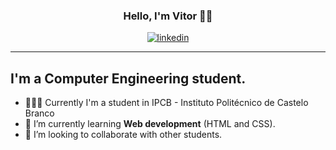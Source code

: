 
<div align="center">

### Hello, I'm Vitor 👋🏼

[![linkedin](https://img.shields.io/badge/linkedin-%230077B5.svg?&style=for-the-badge&logo=linkedin&logoColor=white)](https://www.linkedin.com/in/vitoraleluia)
</div>

---

## I'm a Computer Engineering student.

- 👨🏼‍🎓 Currently I'm a student in IPCB - Instituto Politécnico de Castelo Branco
- 📖 I’m currently learning **Web development** (HTML and CSS).
- 💭 I’m looking to collaborate with other students.
